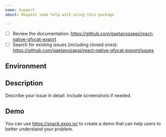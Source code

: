 ```yaml
---
name: Support
about: Request some help with using this package

---
```


<!-- Requirements: please go through this checklist before opening a new issue -->
  - [ ] Review the documentation: https://github.com/gaetanozappi/react-native-gfycat-export
  - [ ] Search for existing issues (including closed ones): https://github.com/gaetanozappi/react-native-gfycat-export/issues

<!-- Describe your environment (OS, target platform, react-native-gfycat-export version etc.) -->
## Environment

<!-- Describe what you want to do and what you have tried. -->
## Description
Describe your issue in detail. Include screenshots if needed.

## Demo
You can use https://snack.expo.io/ to create a demo that can help users to better understand your problem.
